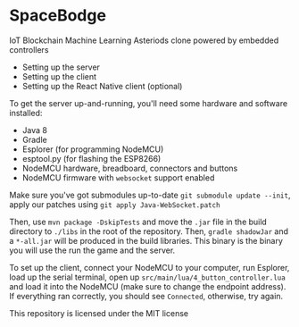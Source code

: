 # SpaceBodge

IoT Blockchain Machine Learning Asteriods clone powered by embedded controllers

- Setting up the server
- Setting up the client
- Setting up the React Native client (optional)

To get the server up-and-running, you'll need some hardware and software installed:
- Java 8
- Gradle
- Esplorer (for programming NodeMCU)
- esptool.py (for flashing the ESP8266)
- NodeMCU hardware, breadboard, connectors and buttons
- NodeMCU firmware with `websocket` support enabled

Make sure you've got submodules up-to-date `git submodule update --init`, apply our patches using `git apply Java-WebSocket.patch`

Then, use `mvn package -DskipTests` and move the `.jar` file in the build directory to `./libs` in the root of the repository. Then, `gradle shadowJar` and a `*-all.jar` will be produced in the build libraries. This binary is the binary you will use the run the game and  the server.

To set up the client, connect your NodeMCU to your computer, run Esplorer, load up the serial terminal, open up `src/main/lua/4_button_controller.lua` and load it into the NodeMCU (make sure to change the endpoint address). If everything ran correctly, you should see `Connected`, otherwise, try again.

This repository is licensed under the MIT license
